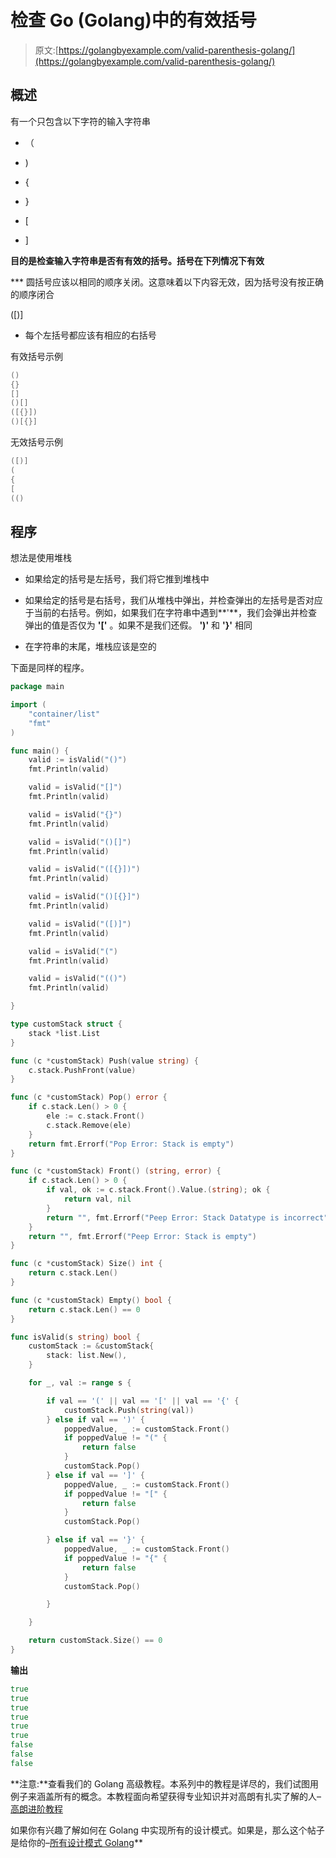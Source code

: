 # 检查 Go (Golang)中的有效括号

> 原文:[https://golangbyexample.com/valid-parenthesis-golang/](https://golangbyexample.com/valid-parenthesis-golang/)

## **概述**

有一个只包含以下字符的输入字符串

*   （

*   )

*   {

*   }

*   [

*   ]

**目的是检查输入字符串是否有有效的括号。括号在下列情况下有效**

 ***   圆括号应该以相同的顺序关闭。这意味着以下内容无效，因为括号没有按正确的顺序闭合

([)]

*   每个左括号都应该有相应的右括号

有效括号示例

```go
()
{}
[]
()[]
([{}])
()[{}]
```

无效括号示例

```go
([)]
(
{
[
(()
```

## **程序**

想法是使用堆栈

*   如果给定的括号是左括号，我们将它推到堆栈中

*   如果给定的括号是右括号，我们从堆栈中弹出，并检查弹出的左括号是否对应于当前的右括号。例如，如果我们在字符串中遇到**'**，我们会弹出并检查弹出的值是否仅为 **'['** 。如果不是我们还假。 **')'** 和 **'}'** 相同

*   在字符串的末尾，堆栈应该是空的

下面是同样的程序。

```go
package main

import (
	"container/list"
	"fmt"
)

func main() {
	valid := isValid("()")
	fmt.Println(valid)

	valid = isValid("[]")
	fmt.Println(valid)

	valid = isValid("{}")
	fmt.Println(valid)

	valid = isValid("()[]")
	fmt.Println(valid)

	valid = isValid("([{}])")
	fmt.Println(valid)

	valid = isValid("()[{}]")
	fmt.Println(valid)

	valid = isValid("([)]")
	fmt.Println(valid)

	valid = isValid("(")
	fmt.Println(valid)

	valid = isValid("(()")
	fmt.Println(valid)

}

type customStack struct {
	stack *list.List
}

func (c *customStack) Push(value string) {
	c.stack.PushFront(value)
}

func (c *customStack) Pop() error {
	if c.stack.Len() > 0 {
		ele := c.stack.Front()
		c.stack.Remove(ele)
	}
	return fmt.Errorf("Pop Error: Stack is empty")
}

func (c *customStack) Front() (string, error) {
	if c.stack.Len() > 0 {
		if val, ok := c.stack.Front().Value.(string); ok {
			return val, nil
		}
		return "", fmt.Errorf("Peep Error: Stack Datatype is incorrect")
	}
	return "", fmt.Errorf("Peep Error: Stack is empty")
}

func (c *customStack) Size() int {
	return c.stack.Len()
}

func (c *customStack) Empty() bool {
	return c.stack.Len() == 0
}

func isValid(s string) bool {
	customStack := &customStack{
		stack: list.New(),
	}

	for _, val := range s {

		if val == '(' || val == '[' || val == '{' {
			customStack.Push(string(val))
		} else if val == ')' {
			poppedValue, _ := customStack.Front()
			if poppedValue != "(" {
				return false
			}
			customStack.Pop()
		} else if val == ']' {
			poppedValue, _ := customStack.Front()
			if poppedValue != "[" {
				return false
			}
			customStack.Pop()

		} else if val == '}' {
			poppedValue, _ := customStack.Front()
			if poppedValue != "{" {
				return false
			}
			customStack.Pop()

		}

	}

	return customStack.Size() == 0
}
```

**输出**

```go
true
true
true
true
true
true
false
false
false
```

**注意:**查看我们的 Golang 高级教程。本系列中的教程是详尽的，我们试图用例子来涵盖所有的概念。本教程面向希望获得专业知识并对高朗有扎实了解的人–[高朗进阶教程](https://golangbyexample.com/golang-comprehensive-tutorial/)

如果你有兴趣了解如何在 Golang 中实现所有的设计模式。如果是，那么这个帖子是给你的–[所有设计模式 Golang](https://golangbyexample.com/all-design-patterns-golang/)**